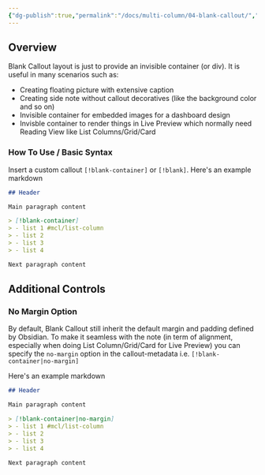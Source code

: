 ```yaml
---
{"dg-publish":true,"permalink":"/docs/multi-column/04-blank-callout/","title":"Blank and Float Callout","noteIcon":"","updated":"2023-10-26T14:13:48.061+08:00"}
---
```



## Overview
Blank Callout layout is just to provide an invisible container (or div). It is useful in many scenarios such as:
- Creating floating picture with extensive caption
- Creating side note without callout decoratives (like the background color and so on)
- Invisible container for embedded images for a dashboard design
- Invisble container to render things in Live Preview which normally need Reading View like List Columns/Grid/Card

### How To Use / Basic Syntax
Insert a custom callout `[!blank-container]` or `[!blank]`. Here's an example markdown
```markdown
## Header

Main paragraph content

> [!blank-container]
> - list 1 #mcl/list-column
> - list 2
> - list 3
> - list 4

Next paragraph content
```

## Additional Controls


### No Margin Option
By default, Blank Callout still inherit the default margin and padding defined by Obsidian. To make it seamless with the note (in term of alignment, especially when doing List Column/Grid/Card for Live Preview) you can specify the `no-margin` option in the callout-metadata i.e. `[!blank-container|no-margin]`

Here's an example markdown
```markdown
## Header

Main paragraph content

> [!blank-container|no-margin]
> - list 1 #mcl/list-column
> - list 2
> - list 3
> - list 4

Next paragraph content
```
